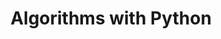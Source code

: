 ---
layout: list
title: Algorithms with Python
slug: algorithm
description: >
  All posts related to algorithm problem solving and theory.
menu: true
---